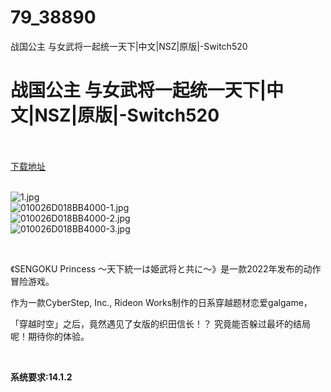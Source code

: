 # 79_38890
战国公主 与女武将一起统一天下|中文|NSZ|原版|-Switch520
# 战国公主 与女武将一起统一天下|中文|NSZ|原版|-Switch520
 <br/></br>
[下载地址](https://www.switch520.cc/article/38890 "下载地址")
<br/></br>

<p><img title="1.jpg" src="https://www.switch520.cc/muke_img/2022_07_17_b11da3afea325.jpg" alt="1.jpg"><br>
<img title="010026D018BB4000-1.jpg" src="https://www.switch520.cc/muke_img/2022_07_17_29b3f17c331ba.jpg" alt="010026D018BB4000-1.jpg"><br>
<img title="010026D018BB4000-2.jpg" src="https://www.switch520.cc/muke_img/2022_07_17_6595c9c8722d0.jpg" alt="010026D018BB4000-2.jpg"><br>
<img title="010026D018BB4000-3.jpg" src="https://www.switch520.cc/muke_img/2022_07_17_33cb94e10483e.jpg" alt="010026D018BB4000-3.jpg"></p>
<p>&nbsp;</p>
<p>《SENGOKU Princess ～天下統一は姫武将と共に～》是一款2022年发布的动作冒险游戏。</p>
<p>作为一款CyberStep, Inc., Rideon Works制作的日系穿越题材恋爱galgame，</p>
<p>「穿越时空」之后，竟然遇见了女版的织田信长！？ 究竟能否躲过最坏的结局呢！期待你的体验。</p>
<p>&nbsp;</p>
<p><strong>系统要求:14.1.2</strong></p>


